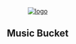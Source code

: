 <section align='center'>
  <a href='https://music-bucket.vercel.app'>
    <img src="https://music-bucket.vercel.app/images/mb_icon_opt.svg" alt="logo" />
  </a>
  <h1 align='center'>Music Bucket</h1>
</section>
